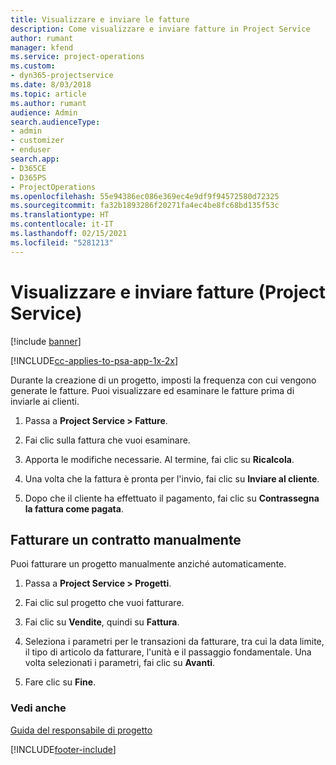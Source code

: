 ```yaml
---
title: Visualizzare e inviare le fatture
description: Come visualizzare e inviare fatture in Project Service
author: rumant
manager: kfend
ms.service: project-operations
ms.custom:
- dyn365-projectservice
ms.date: 8/03/2018
ms.topic: article
ms.author: rumant
audience: Admin
search.audienceType:
- admin
- customizer
- enduser
search.app:
- D365CE
- D365PS
- ProjectOperations
ms.openlocfilehash: 55e94386ec086e369ec4e9df9f94572580d72325
ms.sourcegitcommit: fa32b1893286f20271fa4ec4be8fc68bd135f53c
ms.translationtype: HT
ms.contentlocale: it-IT
ms.lasthandoff: 02/15/2021
ms.locfileid: "5281213"
---
```

# <a name="view-and-send-invoices-project-service"></a>Visualizzare e inviare fatture (Project Service)

[!include [banner](../includes/psa-now-project-operations.md)]

[!INCLUDE[cc-applies-to-psa-app-1x-2x](../includes/cc-applies-to-psa-app-1x-2x.md)]

Durante la creazione di un progetto, imposti la frequenza con cui vengono generate le fatture. Puoi visualizzare ed esaminare le fatture prima di inviarle ai clienti.  
  
1.  Passa a **Project Service > Fatture**.  
  
2.  Fai clic sulla fattura che vuoi esaminare.  
  
3.  Apporta le modifiche necessarie. Al termine, fai clic su **Ricalcola**.  
  
4.  Una volta che la fattura è pronta per l'invio, fai clic su **Inviare al cliente**.  
  
5.  Dopo che il cliente ha effettuato il pagamento, fai clic su **Contrassegna la fattura come pagata**.  
  
## <a name="manually-invoice-a-contract"></a>Fatturare un contratto manualmente  
 Puoi fatturare un progetto manualmente anziché automaticamente.  
  
1.  Passa a **Project Service > Progetti**.  
  
2.  Fai clic sul progetto che vuoi fatturare.  
  
3.  Fai clic su **Vendite**, quindi su **Fattura**.  
  
4.  Seleziona i parametri per le transazioni da fatturare, tra cui la data limite, il tipo di articolo da fatturare, l'unità e il passaggio fondamentale. Una volta selezionati i parametri, fai clic su **Avanti**.  
  
5.  Fare clic su **Fine**.  
  
### <a name="see-also"></a>Vedi anche  
 [Guida del responsabile di progetto](../psa/project-manager-guide.md)


[!INCLUDE[footer-include](../includes/footer-banner.md)]